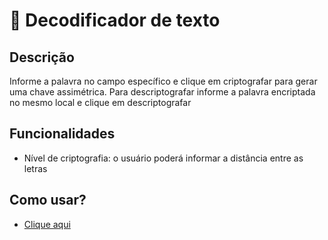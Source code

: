 # 🔑 Decodificador de texto

## Descrição
Informe a palavra no campo específico e clique em criptografar para gerar uma chave assimétrica. Para descriptografar informe a palavra
encriptada no mesmo local e clique em descriptografar

## Funcionalidades

- Nível de criptografia: o usuário poderá informar a distância entre as letras

## Como usar?

- [Clique aqui](https://cassiourtiga.github.io/Decodificador-texto/)

